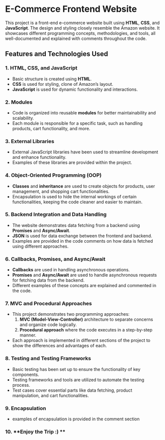 # E-Commerce Frontend Website

This project is a front-end e-commerce website built using **HTML**, **CSS**, and **JavaScript**. The design and styling closely resemble the Amazon website. It showcases different programming concepts, methodologies, and tools, all well-documented and explained with comments throughout the code.

## Features and Technologies Used

### 1. **HTML, CSS, and JavaScript**
   - Basic structure is created using **HTML**.
   - **CSS** is used for styling, clone of Amazon’s layout.
   - **JavaScript** is used for dynamic functionality and interactions.

### 2. **Modules**
   - Code is organized into reusable **modules** for better maintainability and scalability.
   - Each module is responsible for a specific task, such as handling products, cart functionality, and more.

### 3. **External Libraries**
   - External JavaScript libraries have been used to streamline development and enhance functionality.
   - Examples of these libraries are provided within the project.

### 4. **Object-Oriented Programming (OOP)**
   - **Classes** and **inheritance** are used to create objects for products, user management, and shopping cart functionalities.
   - Encapsulation is used to hide the internal workings of certain functionalities, keeping the code cleaner and easier to maintain.

### 5. **Backend Integration and Data Handling**
   - The website demonstrates data fetching from a backend using **Promises** and **Async/Await**.
   - **JSON** is used for data exchange between the frontend and backend.
   - Examples are provided in the code comments on how data is fetched using different approaches.

### 6. **Callbacks, Promises, and Async/Await**
   - **Callbacks** are used in handling asynchronous operations.
   - **Promises** and **Async/Await** are used to handle asynchronous requests for fetching data from the backend.
   - Different examples of these concepts are explained and commented in the code.

### 7. **MVC and Procedural Approaches**
   - This project demonstrates two programming approaches:
     1. **MVC (Model-View-Controller)** architecture to separate concerns and organize code logically.
     2. **Procedural approach** where the code executes in a step-by-step manner.
   - Each approach is implemented in different sections of the project to show the differences and advantages of each.

### 8. **Testing and Testing Frameworks**
   - Basic testing has been set up to ensure the functionality of key components.
   - Testing frameworks and tools are utilized to automate the testing process.
   - Test cases cover essential parts like data fetching, product manipulation, and cart functionalities.

### 9. **Encapsulation**
   - examples of encapsulation is provided in the comment section

### 10. **Enjoy the Trip :) **
